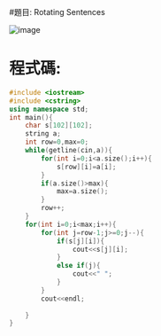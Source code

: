 #題目: Rotating Sentences

![image](https://github.com/HoChenYu/Programming-practice/assets/63805851/faefe372-6c85-4bd9-bee5-4f440fb669d5)

# 程式碼:
````C++
#include <iostream>
#include <cstring>
using namespace std;
int main(){
	char s[102][102];
	string a;
	int row=0,max=0;
	while(getline(cin,a)){
		for(int i=0;i<a.size();i++){
			s[row][i]=a[i];
		}
		if(a.size()>max){
			max=a.size();
		}
		row++;
	}
	for(int i=0;i<max;i++){
		for(int j=row-1;j>=0;j--){
			if(s[j][i]){
				cout<<s[j][i];
			}
			else if(j){
				cout<<" ";
			}
		}
		cout<<endl;
		
	}
}
````
